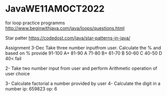 # JavaWE11AMOCT2022

for loop practice programms http://www.beginwithjava.com/java/loops/questions.html

Star patter https://codedost.com/java/star-patterns-in-java/

Assignment 3-Dec
 Take three number inputfrom user. Calculate the % and based on % provide 
 91-100  A+
 81-90 A
 71-80 B+
 61-70 B
 50-60 C
 40-50 D
 40<   fail
 
  2- Take two number input from user and perform 
  Arithmetic operation of user choice
  
  3- Calculate factorial a number provided by user
  4- Calculate the digit in a number 
  ip: 659823
  op: 6
  

